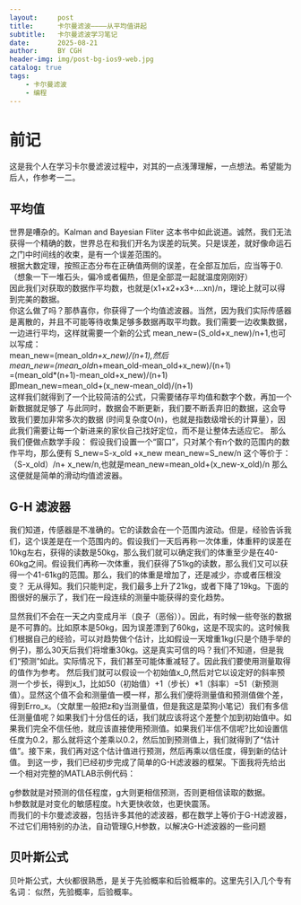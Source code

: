 ```yaml
---
layout:     post
title:      卡尔曼滤波————从平均值讲起
subtitle:   卡尔曼滤波学习笔记
date:       2025-08-21
author:     BY CGH
header-img: img/post-bg-ios9-web.jpg
catalog: true
tags:
    - 卡尔曼滤波
    - 编程
---
```

# 前记
这是我个人在学习卡尔曼滤波过程中，对其的一点浅薄理解，一点想法。希望能为后人，作参考一二。
## 平均值
世界是嘈杂的。Kalman and Bayesian Fliter 这本书中如此说道。诚然，我们无法获得一个精确的数，世界总在和我们开名为误差的玩笑。只是误差，就好像命运石之门中时间线的收束，是有一个误差范围的。  
根据大数定理，按照正态分布在正确值两侧的误差，在全部互加后，应当等于0.  
（想象一下一堆石头，偏冷或者偏热，但是全部混一起就温度刚刚好）  
因此我们对获取的数据作平均数，也就是(x1+x2+x3+....xn)/n，理论上就可以得到完美的数据。  
你这么做了吗？那恭喜你，你获得了一个均值滤波器。当然，因为我们实际传感器是离散的，并且不可能等待收集足够多数据再取平均数。我们需要一边收集数据，一边进行平均，这样就需要一个新的公式
mean_new=(S_old+x_new)/n+1,也可以写成：  
mean_new=(mean_old*n+x_new)/(n+1),然后  
mean_new=(mean_old*n+mean_old-mean_old+x_new)/(n+1)  
=(mean_old*(n+1)-mean_old+x_new)/(n+1)  
即mean_new=mean_old+(x_new-mean_old)/(n+1)  
这样我们就得到了一个比较简洁的公式，只需要储存平均值和数字个数，再加一个新数据就足够了 
与此同时，数据会不断更新，我们要不断丢弃旧的数据，这会导致我们要加非常多次的数据
(时间复杂度O(n)，也就是指数级增长的计算量），因此我们需要让每一个新进来的家伙自己找好定位，而不是让整体去适应它。
那么我们便做点数学手段：
假设我们设置一个“窗口”，只对某个有n个数的范围内的数作平均，那么便有
S_new=S-x_old +x_new
mean_new=S_new/n
这个等价于：（S-x_old）/n+ x_new/n,也就是mean_new=mean_old+(x_new-x_old)/n
那么这便就是简单的滑动均值滤波器。  
## G-H 滤波器
我们知道，传感器是不准确的。它的读数会在一个范围内波动。但是，经验告诉我们，这个误差是在一个范围内的。假设我们一天后再称一次体重，体重秤的误差在10kg左右，获得的读数是50kg，那么我们就可以确定我们的体重至少是在40-60kg之间。假设我们再称一次体重，我们获得了51kg的读数，那么我们又可以获得一个41-61kg的范围。那么，我们的体重是增加了，还是减少，亦或者压根没变？
无从得知。我们只能判定，我们最多上升了21kg，或者下降了19kg。下面的图很好的展示了，我们在一段连续的测量中能获得的变化趋势。 


显然我们不会在一天之内变成月半（良子（恶俗））。因此，有时候一些夸张的数据是不可靠的。比如原本是50kg，因为误差漂到了60kg，这是不现实的。这时候我们根据自己的经验，可以对趋势做个估计，比如假设一天增重1kg(只是个随手举的例子)，那么30天后我们将增重30kg。这是真实可信的吗？我们不知道，但是我们“预测”如此。实际情况下，我们甚至可能体重减轻了。因此我们要使用测量取得的值作为参考。
然后我们就可以假设一个初始值x_0,然后对它以设定好的斜率预测一个步长，得到x_1，比如50（初始值）+1（步长）*1（斜率）=51（新预测值）。显然这个值不会和测量值一模一样，那么我们便将测量值和预测值做个差，得到Erro_x。（文献里一般把z和y当测量值，但是我这是菜狗小笔记）我们有多信任测量值呢？如果我们十分信任的话，我们就应该将这个差整个加到初始值中。如果我们完全不信任他，就应该直接使用预测值。如果我们半信不信呢?比如设置信任度为0.2，那么就将这个差乘以0.2，然后加到预测值上，我们就得到了“估计值”。接下来，我们再对这个估计值进行预测，然后再乘以信任度，得到新的估计值。
到这一步，我们已经初步完成了简单的G-H滤波器的框架。下面我将先给出一个相对完整的MATLAB示例代码：

g参数就是对预测的信任程度，g大则更相信预测，否则更相信读取的数据。  
h参数就是对变化的敏感程度。h大更快收敛，也更快震荡。  
而我们的卡尔曼滤波器，包括许多其他的滤波器，都在数学上等价于G-H滤波器，不过它们用特别的办法，自动管理G,H参数，以解决G-H滤波器的一些问题


## 贝叶斯公式
贝叶斯公式，大伙都很熟悉，是关于先验概率和后验概率的。这里先引入几个专有名词：
似然，先验概率，后验概率。
